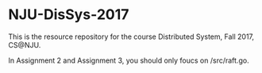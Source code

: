 # NJU-DisSys-2017
This is the resource repository for the course Distributed System, Fall 2017, CS@NJU.

In Assignment 2 and Assignment 3, you should only foucs on /src/raft.go.
